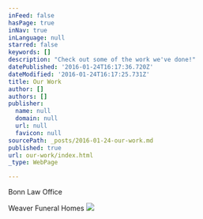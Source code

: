```yaml
---
inFeed: false
hasPage: true
inNav: true
inLanguage: null
starred: false
keywords: []
description: "Check out some of the work we've done!"
datePublished: '2016-01-24T16:17:36.720Z'
dateModified: '2016-01-24T16:17:25.731Z'
title: Our Work
author: []
authors: []
publisher:
  name: null
  domain: null
  url: null
  favicon: null
sourcePath: _posts/2016-01-24-our-work.md
published: true
url: our-work/index.html
_type: WebPage

---
```

Bonn Law Office

Weaver Funeral Homes
![](https://the-grid-user-content.s3-us-west-2.amazonaws.com/8d3dcc2c-4414-4f1c-b473-6c5e28db185b.jpg)